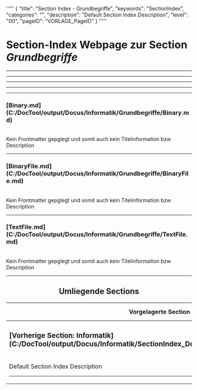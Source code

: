 '''''
{
"title": "Section Index - Grundbegriffe",
"keywords": "SectionIndex",
"categories": "",
"description": "Default Section Index Description",
"level": "00",
"pageID": "VORLAGE_PageID"
}
'''''


<h1>Section-Index Webpage zur Section <i>Grundbegriffe</i></h1>

<hr><hr><hr><hr><hr>


<h3>[Binary.md](C:/DocTool/output/Docus/Informatik/Grundbegriffe/Binary.md)</h3><br>Kein Frontmatter gepglegt und somit auch kein Titelinformation bzw Description<hr>


<h3>[BinaryFile.md](C:/DocTool/output/Docus/Informatik/Grundbegriffe/BinaryFile.md)</h3><br>Kein Frontmatter gepglegt und somit auch kein Titelinformation bzw Description<hr>


<h3>[TextFile.md](C:/DocTool/output/Docus/Informatik/Grundbegriffe/TextFile.md)</h3><br>Kein Frontmatter gepglegt und somit auch kein Titelinformation bzw Description<hr><center><h2>Umliegende Sections</h2><table><thead> <tr> <th>Vorgelagerte Section</th> <th>Nachgelagerte Section</th></tr></thead><tbody><tr><td><h3>[Vorherige Section: Informatik](C:/DocTool/output/Docus/Informatik/SectionIndex_DocTooloutputDocusInformatik.html)</h3><br>Default Section Index Description<hr></td><td>ListeNachgelagerte Sections</td></tr></tbody></table></center>